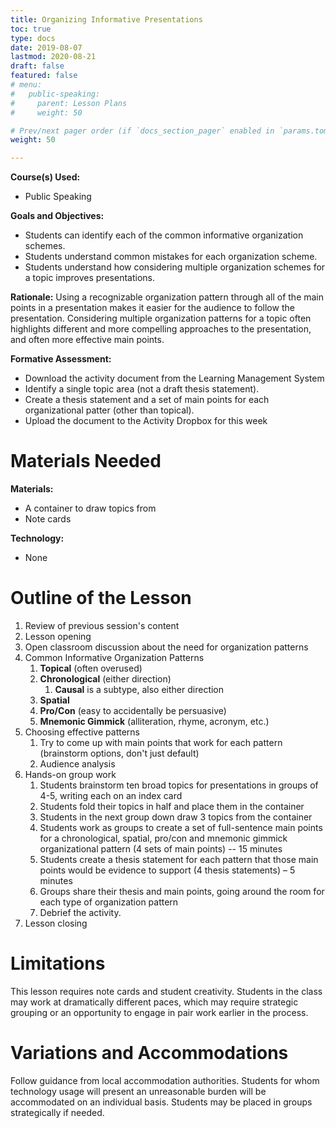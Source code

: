 ```yaml
---
title: Organizing Informative Presentations
toc: true
type: docs
date: 2019-08-07
lastmod: 2020-08-21
draft: false
featured: false
# menu:
#   public-speaking:
#     parent: Lesson Plans
#     weight: 50

# Prev/next pager order (if `docs_section_pager` enabled in `params.toml`)
weight: 50

---
```


**Course(s) Used:**

* Public Speaking

**Goals and Objectives:**

* Students can identify each of the common informative organization schemes.
* Students understand common mistakes for each organization scheme.
* Students understand how considering multiple organization schemes for a topic improves presentations.

**Rationale:** Using a recognizable organization pattern through all of the main points in a presentation makes it easier for the audience to follow the presentation.
Considering multiple organization patterns for a topic often highlights different and more compelling approaches to the presentation, and often more effective main points.

**Formative Assessment:**

* Download the activity document from the Learning Management System
* Identify a single topic area (not a draft thesis statement).
* Create a thesis statement and a set of main points for each organizational patter (other than topical).
* Upload the document to the Activity Dropbox for this week

# Materials Needed

**Materials:**

* A container to draw topics from
* Note cards

**Technology:**

* None

# Outline of the Lesson

1.  Review of previous session's content
2.  Lesson opening
3.  Open classroom discussion about the need for organization patterns
4.  Common Informative Organization Patterns
    1.  **Topical** (often overused)
    2.  **Chronological** (either direction)
        1.  **Causal** is a subtype, also either direction
    3.  **Spatial**
    4.  **Pro/Con** (easy to accidentally be persuasive)
    5.  **Mnemonic Gimmick** (alliteration, rhyme, acronym, etc.)
5.  Choosing effective patterns
    1.  Try to come up with main points that work for each pattern (brainstorm options, don't just default)
    2.  Audience analysis
6.  Hands-on group work
    1.  Students brainstorm ten broad topics for presentations in groups of 4-5, writing each on an index card
    2.  Students fold their topics in half and place them in the container
    3.  Students in the next group down draw 3 topics from the container
    4.  Students work as groups to create a set of full-sentence main points for a chronological, spatial, pro/con and mnemonic gimmick organizational pattern (4 sets of main points) -- 15 minutes
    5.  Students create a thesis statement for each pattern that those main points would be evidence to support (4 thesis statements) – 5 minutes
    6.  Groups share their thesis and main points, going around the room for each type of organization pattern
    7.  Debrief the activity.
7.  Lesson closing

# Limitations

This lesson requires note cards and student creativity.
Students in the class may work at dramatically different paces, which may require strategic grouping or an opportunity to engage in pair work earlier in the process.

<!--
# Debrief
-->

# Variations and Accommodations

Follow guidance from local accommodation authorities.
Students for whom technology usage will present an unreasonable burden will be accommodated on an individual basis.
Students may be placed in groups strategically if needed.

<!-- End Notes -->

<!-- Previous Versions
   v#   | Date       | Modifications
  ------|------------|:---------------
  v0.04 | 2020-08-21 | updated format, and for Canvas. Added formative assessment
  v0.03 | 2019-08-07 | Changes for Hugo Compatibility
  v0.02 |          - | revised activity for group work
  v0.01 |          - | Minor text fixes
  v0.00 |          - | Initial Version
-->
